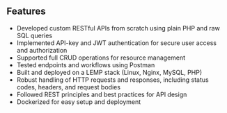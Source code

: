 ## Features

- Developed custom RESTful APIs from scratch using plain PHP and raw SQL queries
- Implemented API-key and JWT authentication for secure user access and authorization
- Supported full CRUD operations for resource management
- Tested endpoints and workflows using Postman
- Built and deployed on a LEMP stack (Linux, Nginx, MySQL, PHP)
- Robust handling of HTTP requests and responses, including status codes, headers, and request bodies
- Followed REST principles and best practices for API design
- Dockerized for easy setup and deployment
